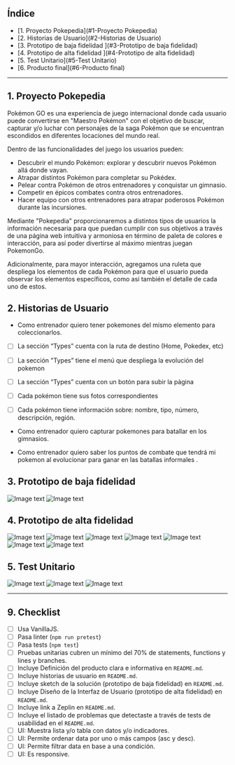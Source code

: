 ## Índice

* [1. Proyecto Pokepedia](#1-Proyecto Pokepedia)
* [2. Historias de Usuario](#2-Historias de Usuario)
* [3. Prototipo de baja fidelidad ](#3-Prototipo de baja fidelidad)
* [4. Prototipo de alta fidelidad ](#4-Prototipo de alta fidelidad)
* [5. Test Unitario](#5-Test Unitario)
* [6. Producto final](#6-Producto final)

***

## 1. Proyecto Pokepedia

Pokémon GO es una experiencia de juego internacional donde cada usuario puede convertirse en "Maestro Pokémon" con el objetivo de buscar, capturar y/o luchar con personajes de la saga Pokémon que se encuentran escondidos en diferentes locaciones del mundo real.

Dentro de las funcionalidades del juego los usuarios pueden:

- Descubrir el mundo Pokémon: explorar y descubrir nuevos Pokémon allá donde vayan.
- Atrapar distintos Pokémon para completar su Pokédex.
- Pelear contra Pokémon de otros entrenadores y conquistar un gimnasio.
- Competir en épicos combates contra otros entrenadores.
- Hacer equipo con otros entrenadores para atrapar poderosos Pokémon durante las incursiones.

Mediante "Pokepedia" proporcionaremos a distintos tipos de usuarios la información necesaria para que puedan cumplir con sus objetivos a través de una página web intuitiva y armoniosa en término de paleta de colores e interacción, para así poder divertirse al máximo mientras juegan PokemonGo.

Adicionalmente, para mayor interacción, agregamos una ruleta que despliega los elementos de cada Pokémon para que el usuario pueda observar los elementos específicos, como así también el detalle de cada uno de estos.


## 2. Historias de Usuario

- Como entrenador quiero tener pokemones del mismo elemento para coleccionarlos.

* [ ] La sección “Types” cuenta con la ruta de destino (Home, Pokedex, etc)
* [ ] La sección "Types” tiene el menú que despliega la evolución del pokemon
* [ ] La sección “Types” cuenta con un botón para subir la página
* [ ]  Cada pokémon tiene sus fotos correspondientes
* [ ] Cada pokémon tiene información sobre: nombre, tipo, número, descripción, región.


- Como entrenador quiero capturar pokemones para batallar en los gimnasios.


- Como entrenador quiero saber los puntos de combate que tendrá mi pokemon al evolucionar para ganar en las batallas informales .



## 3. Prototipo de baja fidelidad

![Image text](https://github.com/Ajbravoc/SCL021-data-lovers/blob/descripcion/src/imgReadMe/2.%20PBF%20index.jpeg)
![Image text](https://github.com/Ajbravoc/SCL021-data-lovers/blob/descripcion/src/imgReadMe/1.%20PBF%20types.jpeg)

## 4. Prototipo de alta fidelidad
![Image text](https://github.com/Ajbravoc/SCL021-data-lovers/blob/descripcion/src/imgReadMe/1.%20Index.png)
![Image text](https://github.com/Ajbravoc/SCL021-data-lovers/blob/descripcion/src/imgReadMe/3.%20Index.png)
![Image text](https://github.com/Ajbravoc/SCL021-data-lovers/blob/descripcion/src/imgReadMe/4.%20Index%20menú%20desplegable.png)
![Image text](https://github.com/Ajbravoc/SCL021-data-lovers/blob/descripcion/src/imgReadMe/5.%20Menú%20desplegable.png)
![Image text](https://github.com/Ajbravoc/SCL021-data-lovers/blob/descripcion/src/imgReadMe/6.%20Sección%20tipo.png)
![Image text](https://github.com/Ajbravoc/SCL021-data-lovers/blob/descripcion/src/imgReadMe/7.%20Imagenes%20por%20tipo.png)
![Image text](https://github.com/Ajbravoc/SCL021-data-lovers/blob/descripcion/src/imgReadMe/8.%20Descripción%20por%20pokemon.png)

## 5. Test Unitario

![Image text](https://github.com/Ajbravoc/SCL021-data-lovers/blob/descripcion/src/imgReadMe/1.%20Test%20inicial.png)
![Image text](https://github.com/Ajbravoc/SCL021-data-lovers/blob/descripcion/src/imgReadMe/1.1%20Test%20inicial.png)
![Image text](https://github.com/Ajbravoc/SCL021-data-lovers/blob/descripcion/src/imgReadMe/2.%20Test%20final.png)

----

## 9. Checklist

* [ ] Usa VanillaJS.
* [ ] Pasa linter (`npm run pretest`)
* [ ] Pasa tests (`npm test`)
* [ ] Pruebas unitarias cubren un mínimo del 70% de statements, functions y
  lines y branches.
* [ ] Incluye Definición del producto clara e informativa en `README.md`.
* [ ] Incluye historias de usuario en `README.md`.
* [ ] Incluye sketch de la solución (prototipo de baja fidelidad) en
  `README.md`.
* [ ] Incluye Diseño de la Interfaz de Usuario (prototipo de alta fidelidad)
  en `README.md`.
* [ ] Incluye link a Zeplin en `README.md`.
* [ ] Incluye el listado de problemas que detectaste a través de tests de
  usabilidad en el `README.md`.
* [ ] UI: Muestra lista y/o tabla con datos y/o indicadores.
* [ ] UI: Permite ordenar data por uno o más campos (asc y desc).
* [ ] UI: Permite filtrar data en base a una condición.
* [ ] UI: Es responsive.